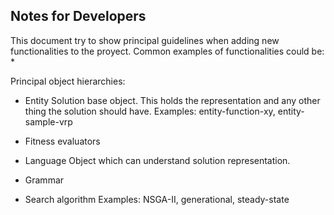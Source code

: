 Notes for Developers
--------------------

This document try to show principal guidelines when adding new functionalities to the proyect. Common examples of functionalities could be:
  *


Principal object hierarchies:

  * Entity
    Solution base object. This holds the representation and any other thing the solution should have. 
    Examples: entity-function-xy, entity-sample-vrp
    
  * Fitness evaluators
    
  
  * Language
    Object which can understand solution representation. 
    
  
  * Grammar
    
  
  * Search algorithm
    Examples: NSGA-II, generational, steady-state

